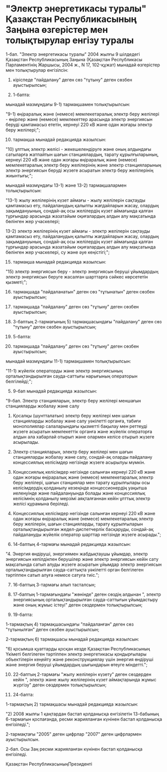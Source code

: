 # "Электр энергетикасы туралы" Қазақстан Республикасының Заңына өзгерістер мен толықтырулар енгізу туралы

1-бап. "Электр энергетикасы туралы" 2004 жылғы 9 шілдедегі Қазақстан Республикасының Заңына (Қазақстан Республикасы Парламентінің Жаршысы, 2004 ж., N 17, 102-құжат) мынадай өзгерістер мен толықтырулар енгізілсін:

1) кіріспеде "пайдалану" деген сөз "тұтыну" деген сөзбен ауыстырылсын;

2) 1-бапта:

мынадай мазмұндағы 9-1) тармақшамен толықтырылсын:

"9-1) өңіраралық және (немесе) мемлекетаралық электр беру желілері - өңірлер және (немесе) мемлекеттер арасында электр энергиясын беруді қамтамасыз ететін, кернеуі 220 кВ және одан жоғары электр беру желілері;";

10) тармақша мынадай редакцияда жазылсын:

"10) ұлттық электр желісі - жекешелендіруге және оның алдындағы сатыларға жатпайтын шағын станциялардың, тарату құрылғыларының, кернеуі 220 кВ және одан жоғары өңіраралық және (немесе) мемлекетаралық электр беру желілерінің және электр станцияларының электр энергиясын беруді жүзеге асыратын электр беру желілерінің жиынтығы;";

мынадай мазмұндағы 13-1) және 13-2) тармақшалармен толықтырылсын:

"13-1) жылу желілерінің күзет аймағы - жылу желілерін сақтауды қамтамасыз ету, пайдаланудың қалыпты жағдайларын жасау, олардың зақымдануының, сондай-ақ осы желілердің күзет аймағында қалған тұрғындар арасында жазатайым оқиғалардың алдын алу мақсатында бөлінген жер учаскелері;

13-2) электр желілерінің күзет аймағы - электр желілерін сақтауды қамтамасыз ету, пайдаланудың қалыпты жағдайларын жасау, олардың зақымдануының, сондай-ақ осы желілердің күзет аймағында қалған тұрғындар арасында жазатайым оқиғалардың алдын алу мақсатында бөлінген жер учаскелері, су және әуе кеңістігі;";

15) тармақша мынадай редакцияда жазылсын:

"15) электр энергиясын беру - электр энергиясын беруші ұйымдардың электр энергиясын беруге жасалған шарттарға сәйкес көрсететін қызметі;";

16) тармақшада "пайдаланатын" деген сөз "тұтынатын" деген сөзбен ауыстырылсын;

34) тармақшада "пайдалану" деген сөз "тұтыну" деген сөзбен ауыстырылсын;

3) 3-баптың 2-тармағының 5) тармақшасындағы "пайдалану" деген сөз "тұтыну" деген сөзбен ауыстырылсын;

4) 5-бапта:

5) тармақшада "пайдалану" деген сөз "тұтыну" деген сөзбен ауыстырылсын;

мынадай мазмұндағы 11-1) тармақшамен толықтырылсын:

"11-1) жүйелік операторды және электр энергиясының орталықтандырылған сауда-саттығы нарығының операторын белгілейді;";

5) 9-бап мынадай редакцияда жазылсын:

"9-бап. Электр станцияларын, электр беру желілері меншағын станцияларды жобалау және салу

1. Қосалқы (шунтталатын) электр беру желілері мен шағын станцияларды жобалау және салу уәкілетті органға, табиғи монополиялар салаларындағы қызметті бақылау мен реттеуді жүзеге асыратын мемлекеттік органға және жүйелік операторға алдын ала хабарлай отырып және олармен келісе отырып жүзеге асырылады.

2. Электр станцияларын, электр беру желілері мен шағын станцияларды жобалау және салу, сондай-ақ оларды пайдалану концессиялық келісімдер негізінде жүзеге асырылуы мүмкін.

3. Концессиялық келісімдер негізінде салынған кернеуі 220 кВ және одан жоғары өңіраралық және (немесе) мемлекетаралық электр беру желілері, шағын станциялар мен тарату құрылғылары осы келісімдердің қолданылу кезеңінде концессионердің уақытша иеленуінде және пайдалануында болады және концессиялық келісімнің қолданылу мерзімі аяқталғаннан кейін ұлттық электр желісі құрамына беріледі.

4. Концессиялық келісімдер негізінде салынған кернеуі 220 кВ және одан жоғары өңіраралық және (немесе) мемлекетаралық электр беру желілерін, шағын станцияларды, тарату құрылғыларын орталықтандырылған жедел-диспетчерлік басқаруды, сондай-ақ пайдалануды жүйелік оператор шарттар негізінде жүзеге асырады.";

6) 14-баптың 4-тармағы мынадай редакцияда жазылсын:

"4. Энергия өндіруші, энергиямен жабдықтаушы ұйымдар, электр энергиясын кепілдікпен берушілер және электр энергиясын кейін сату мақсатында сатып алуды жүзеге асыратын ұйымдар электр энергиясын орталықтандырылған сауда-саттықта уәкілетті орган белгілеген тәртіппен сатып алуға немесе сатуға тиіс.";

7) 16-баптың 3-тармағы алып тасталсын;

8) 17-баптың 1-тармағындағы "жөнінде" деген сөздің алдынан ", электр энергиясының орталықтандырылған сауда-саттығын ұйымдастыру және оның жұмыс істеуі" деген сөздермен толықтырылсын;

9) 19-бапта:

1-тармақтың 4) тармақшасындағы "пайдаланған" деген сөз "тұтынылған" деген сөзбен ауыстырылсын;

2-тармақтың 6) тармақшасы мынадай редакцияда жазылсын:

"6) қосымша қуаттарды қосқан кезде Қазақстан Республикасының Үкіметі белгілеген тәртіппен электр энергетикасы қондырғылары объектілерін кеңейту және реконструкциялау үшін энергия өндіруші және энергия беруші ұйымдардың шығындарын өтеуге міндетті.";

10) 22-баптың 2-тармағы "жылу желілерін күзету" деген сөздерден кейін ", электр және жылу желілерінің күзет аймақтарында жұмыс жүргізу" деген сөздермен толықтырылсын;

11) 24-бапта:

1-тармақтың 2) тармақшасы мынадай редакцияда жазылсын:

"2) 2008 жылғы 1 қаңтардан бастап қолданысқа енгізілетін 13-бабының 6-тармағын қоспағанда, ресми жарияланған күнінен бастап қолданысқа енгізіледі.";

2-тармақтағы "2005" деген цифрлар "2007" деген цифрлармен ауыстырылсын.

2-бап. Осы Заң ресми жарияланған күнінен бастап қолданысқа енгізіледі.

Қазақстан РеспубликасыныңПрезиденті


